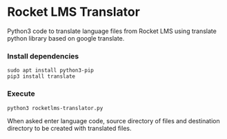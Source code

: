 Rocket LMS Translator
=====================

Python3 code to translate language files from Rocket LMS using translate python library based on google translate.

### Install dependencies

```console
sudo apt install python3-pip
pip3 install translate
```

### Execute

```console
python3 rocketlms-translator.py
```

When asked enter language code, source directory of files and destination directory to be created with translated files.
